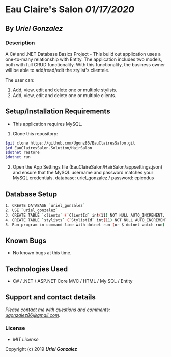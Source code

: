 # Eau Claire's Salon _01/17/2020_

## By _**Uriel Gonzalez**_

### Description

A C# and .NET Database Basics Project - This build out application uses a one-to-many relationship with Entity. The application includes two models, both with full CRUD functionality. With this functionality, the business owner will be able to add/read/edit the stylist's clientele.

The user can:

1. Add, view, edit and delete one or multiple stylists.
2. Add, view, edit and delete one or multiple clients.

## Setup/Installation Requirements

* This application requires MySQL.

1. Clone this repository:

  ```sh
  $git clone https://github.com/Ugonz86/EauClairesSalon.git
  $cd EauClairesSalon.Solution/HairSalon
  $dotnet restore
  $dotnet run
  ```

2. Open the App Settings file (EauClaireSalon/HairSalon/appsettings.json) and ensure that the MySQL username and password matches your MySQL credentials. database: uriel_gonzalez / password: epicodus

## Database Setup

```sh
1. CREATE DATABASE `uriel_gonzalez`
2. USE `uriel_gonzalez`
3. CREATE TABLE `clients` (`ClientId` int(11) NOT NULL AUTO_INCREMENT, `ClientFullName` varchar(255) DEFAULT NULL, `StylistId` int(11) DEFAULT NULL, PRIMARY KEY (`ClientId`))
4. CREATE TABLE `stylists` (`StylistId` int(11) NOT NULL AUTO_INCREMENT, `StylistName` varchar(255) DEFAULT NULL, PRIMARY KEY (`StylistId`))
5. Run program in command line with dotnet run (or $ dotnet watch run).

```

## Known Bugs

* No known bugs at this time.

## Technologies Used

* C# / .NET / ASP.NET Core MVC / HTML / My SQL / Entity

## Support and contact details

_Please contact me with questions and comments: ugonzalez86@gmail.com._

### License

* *MIT License*

Copyright (c) 2019 **_Uriel Gonzalez_**

